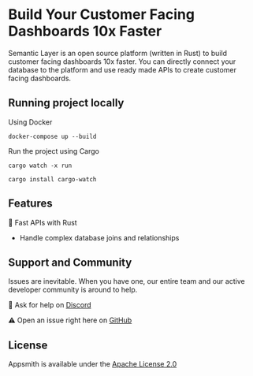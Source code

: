 # Build Your Customer Facing Dashboards 10x Faster

Semantic Layer is an open source platform (written in Rust) to build customer facing dashboards 10x faster. You can directly connect your database to the platform and use ready made APIs to create customer facing dashboards.

## Running project locally

Using Docker
```
docker-compose up --build
```

Run the project using Cargo

```
cargo watch -x run
```

```
cargo install cargo-watch
```

## Features

🚀 Fast APIs with Rust
* Handle complex database joins and relationships


## Support and Community

Issues are inevitable. When you have one, our entire team and our active developer community is around to help.

💬 Ask for help on [Discord](https://discord.gg/NA9nkZaQnv)

⚠️ Open an issue right here on [GitHub](https://github.com/arihantparsoya/dashboard-semantic-layer/issues/new/choose)

## License

Appsmith is available under the [Apache License 2.0](https://github.com/arihantparsoya/dashboard-semantic-layer/blob/prod/LICENSE)

